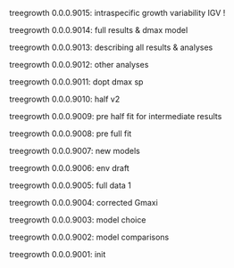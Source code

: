 treegrowth 0.0.0.9015: intraspecific growth variability IGV !

treegrowth 0.0.0.9014: full results & dmax model

treegrowth 0.0.0.9013: describing all results & analyses

treegrowth 0.0.0.9012: other analyses

treegrowth 0.0.0.9011: dopt dmax sp

treegrowth 0.0.0.9010: half v2

treegrowth 0.0.0.9009: pre half fit for intermediate results

treegrowth 0.0.0.9008: pre full fit

treegrowth 0.0.0.9007: new models

treegrowth 0.0.0.9006: env draft

treegrowth 0.0.0.9005: full data 1

treegrowth 0.0.0.9004: corrected Gmaxi

treegrowth 0.0.0.9003: model choice

treegrowth 0.0.0.9002: model comparisons

treegrowth 0.0.0.9001: init
